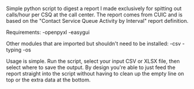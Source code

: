 Simple python script to digest a report I made exclusively for spitting out calls/hour per CSQ at the call center. 
The report comes from CUIC and is based on the "Contact Service Queue Activity by Interval" report definition.

Requirements:
     -openpyxl
     -easygui

Other modules that are imported but shouldn't need to be installed:
     -csv
     -typing
     -os

Usage is simple. Run the script, select your input CSV or XLSX file, then select where to save the output. 
By design you're able to just feed the report straight into the script without having to clean up the empty line on top or the extra data at the bottom. 

